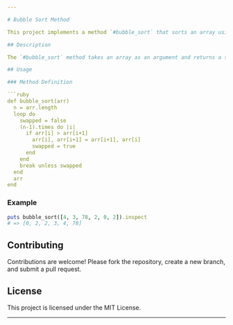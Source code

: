```yaml
---

# Bubble Sort Method

This project implements a method `#bubble_sort` that sorts an array using the bubble sort algorithm.

## Description

The `#bubble_sort` method takes an array as an argument and returns a sorted array. It repeatedly steps through the list, compares adjacent elements, and swaps them if they are in the wrong order. This process continues until the array is sorted.

## Usage

### Method Definition

```ruby
def bubble_sort(arr)
  n = arr.length
  loop do
    swapped = false
    (n-1).times do |i|
      if arr[i] > arr[i+1]
        arr[i], arr[i+1] = arr[i+1], arr[i]
        swapped = true
      end
    end
    break unless swapped
  end
  arr
end
```

### Example

```ruby
puts bubble_sort([4, 3, 78, 2, 0, 2]).inspect
# => [0, 2, 2, 3, 4, 78]
```

## Contributing

Contributions are welcome! Please fork the repository, create a new branch, and submit a pull request.

## License

This project is licensed under the MIT License.

---
```

